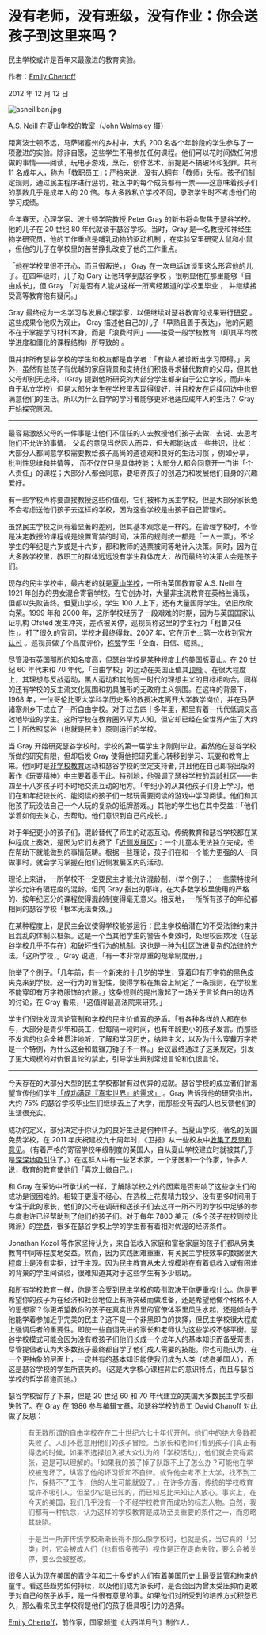 # 没有老师，没有班级，没有作业：你会送孩子到这里来吗？

民主学校或许是百年来最激进的教育实验。

作者：[Emily Chertoff](https://www.theatlantic.com/author/emily-chertoff/)

2012 年 12 月 12 日

![asneillban.jpg](https://cdn.theatlantic.com/media/mt/national/asneillban.jpg)

A.S. Neill 在夏山学校的教室（John Walmsley 摄）

距离波士顿不远，马萨诸塞州的乡村中，大约 200 名各个年龄段的学生参与了一项激进的实验。除非自愿，这些学生不用参加任何课程。他们可以花时间做任何想做的事情——阅读，玩电子游戏，烹饪，创作艺术，前提是不搞破坏和犯罪。共有 11 名成年人，称为「教职员工」；严格来说，没有人拥有「教师」头衔。孩子们制定规则，通过民主程序进行惩罚，社区中的每个成员都有一票——这意味着孩子们的票数几乎是成年人的 20 倍。与大多数私立学校不同，录取学生时不考虑他们的学习成绩。

今年春天，心理学家、波士顿学院教授 Peter Gray 的新书将会聚焦于瑟谷学校。他的儿子在 20 世纪 80 年代就读于瑟谷学校。当时，Gray 是一名教授和神经生物学研究员，他的工作重点是哺乳动物的驱动机制 ，在实验室里研究大鼠和小鼠 ，但他的儿子在学校里的苦苦挣扎改变了他的工作重点。

「他在学校里很不开心，而且很叛逆，」 Gray 在一次电话访谈里这么形容他的儿子。在四年级时，儿子劝 Gary 让他转学到瑟谷学校 。很明显他在那里能够「自由成长」，但 Gray 「对是否有人能从这样一所离经叛道的学校里毕业 ， 并继续接受高等教育抱有疑问。」

Gray 最终成为一名学习与发展心理学家，以便继续对瑟谷教育的成果进行[研究](http://www.jstor.org/stable/1084948) 。 这些成果令他叹为观止， Gray 描述他自己的儿子「早熟且善于表达」，他的问题不在于掌握学习材料本身，而是「浪费时间」——接受一般学校教育（即其平均教学进度和僵化的课程结构）所导致的 。

但并非所有瑟谷学校的学生和校友都是自学者：「有些人被诊断出学习障碍。」另外，虽然有些孩子有优越的家庭背景和支持他们积极寻求替代教育的父母，但其他父母却别无选择。（Gray 提到他所研究的大部分学生都来自于公立学校，而非来自于私立学校）但是大部分学生在学校里表现得很好，并且校友在后续回访中也很满意他们的生活。所以为什么自学的学习者能够更好地适应成年人的生活？ Gray 开始探究原因。

***

最容易激怒父母的一件事是让他们不信任的人去教授他们孩子去做、去说、去思考他们不允许的事情。 父母的意见当然因人而异，但大都能达成一些共识，比如：大部分人都同意学校需要教给孩子高尚的道德观和良好的生活习惯 ，例如分享，批判性思维和共情等， 而不仅仅只是具体技能；大部分人都会同意开一门讲「个人责任」的课程；大部分人都会同意，要培养孩子的创造力和发展他们自身的兴趣爱好。

有一些学校声称要直接教授这些价值观，它们被称为民主学校，但是大部分家长绝不会考虑送他们孩子去这样的学校，因为这些学校是由孩子自己管理的。

虽然民主学校之间有着显著的差别，但其基本观念是一样的。在管理学校时，不管是决定教授的课程或是设置宵禁的时间，决策的规则统一都是「一人一票」。不论学生的年纪是六岁或是十六岁，都和教师的选票被同等地计入决策。同时，因为在大多数学校里，教职工的群体远远没有学生群体庞大，故而最终的决策人会是孩子们。

现存的民主学校中，最古老的就是[夏山学校](http://www.summerhillschool.co.uk/)，一所由英国教育家 A.S. Neill 在 1921 年创办的男女混合寄宿学校。在它创办时，大量非主流教育在英格兰涌现，但都以失败告终。但夏山学校，学生 100 人上下，还有大量国际学生，依旧欣欣向荣。1999 年和 2000 年，这所学校经历了一段艰难的时期，因为与英国国家认证机构 Ofsted 发生冲突，差点被关停，巡视员称这里的学生行为「粗鲁又任性」。打了很久的官司，学校才最终得救。2007 年，它在历史上第一次收到[官方认可](http://www.guardian.co.uk/uk/2007/dec/01/ofsted.schools) 。巡视员做了个高度评价，[称赞](http://www.ofsted.gov.uk/inspection-reports/find-inspection-report/provider/CARE/SC024584)学生「全面、自信、成熟。」

尽管没有英国那所的知名度高，但瑟谷学校是某种程度上的美国版夏山。在 20 世纪 60 年代末和 70 年代，「自由学校」的运动在美国正值其[顶峰](http://www.jstor.org/stable/20373543?seq=2) 。在很大程度上，其理想与反战运动，黑人运动和其他同一时代的理想主义的目标相吻合。同样的还有学校的反主流文化氛围和初具雏形的无政府主义氛围。在这样的背景下，1968 年，一位哥伦比亚大学科学历史系的教授决定离开大学教学岗位，并在马萨诸塞州乡下成立了一所自由学校。对于过去四十多年里，那里有着一代代低调又高效地毕业的学生。这所学校在教育圈外罕为人知，但它却已经在全世界产生了大约二十所依照瑟谷（也就是民主）原则运行的学校。

当 Gray 开始研究瑟谷学校时，学校的第一届学生才刚刚毕业。虽然他在瑟谷学校所做的研究有限，但却启发 Gray 使得他把研究重心转移到学习、玩耍和教育上来。他同时是[非学校教育](https://www.theatlantic.com/national/archive/2012/08/schools-out-forever-parents-who-dont-believe-in-education/260944/)运动和瑟谷学校的坚定支持者, 并且他在自己即将出版的著作《玩耍精神》中主要着墨于此。特别地，他强调了瑟谷学校的[混龄社区](http://www.jstor.org/stable/23093728)——供四至十八岁孩子时不时地交流互动的地方。「年纪小的从其他孩子们身上学习，他们在和年纪较长的、能阅读的孩子们一起玩需要阅读的游戏中学习阅读。他们和其他孩子玩没法自己一个人玩的复杂的纸牌游戏。」其他的学生也在其中受益：「他们学着如何去关心，去帮助。他们意识到自己的成长。」

对于年纪更小的孩子们，混龄替代了师生的动态互动。传统教育和瑟谷学校都在某种程度上奏效，是因为它们发扬了「[近侧发展区](http://en.wikipedia.org/wiki/Zone_of_proximal_development)」：一个儿童本无法独立完成，但在帮助下就能做到的事情范畴。根据一些理论，孩子们在和一个能力更强的人一同做事时，就会学习掌握在他们近侧发展区内的活动。

理论上来讲，一所学校不一定要民主才能允许混龄制，（举个例子，）一些蒙特梭利学校允许有限程度的混龄。但同 Gray 指出的那样，在大多数学校里使用的严格的、按年纪区分的课程使得混龄制变得毫无意义。相反地，一所所有孩子的年纪都相同的瑟谷学校「根本无法奏效。」

在某种程度上，是民主会议使得学校能够运行：民主学校给潜在的不受法律约束并且混乱的体制以框架。这是一个当其他学生的警告不奏效时，处理校园欺凌（在瑟谷学校几乎不存在）和破坏性行为的机制。这也是一种为社区改进复杂的法律的方法。「这所学校，」Gray 说道，「有一本非常厚重的规章制度册。」

他举了个例子。「几年前，有一个新来的十几岁的学生，穿着印有万字符的黑色皮夹克来到学校。这一行为的冒犯性，使得学校在集会上制定了一条规则，在学校里不能穿印有万字符服饰的衣服。」这条规则的提出激起了一场关于言论自由的边界的讨论，在 Gray 看来，「这值得最高法院来研究。」

学生们很快发现言论管制和学校的民主价值观的矛盾。「有各种各样的人都在参与，大部分是青少年和员工，但每隔一段时间，也有年龄更小的孩子发言。而那些不发言的也会全神贯注地听，了解和学习历史，纳粹主义，以及为什么穿戴万字符是一个特例，为什么这会和戴镰刀锤子不一样。」会议最终通过了这条规定，引发了更大规模的对仇恨言论的禁止，引导学生辨别常规言论和仇恨言论。

***

今天存在的大部分大型的民主学校都曾有过优异的成就。瑟谷学校的成立者们曾渴望宣传他们学生[「成功满足『真实世界』的需求」](http://www.jstor.org/discover/10.2307/1084948?searchUrl=%2Faction%2FdoBasicSearch%3FQuery%3D%22sudbury%2Bvalley%22%2Bschool%26Search%3DSearch%26gw%3Djtx%26prq%3Dsudbury%2Bvalley%2Bschool%26hp%3D25%26acc%3Doff%26aori%3Doff%26wc%3Don%26fc%3Doff&Search=yes&uid=3739256&uid=2134&uid=2&uid=70&uid=4&sid=21101428664217) 。Gray 告诉我他的研究指出，大约 75% 的瑟谷学校毕业生们继续去上了大学，而那些没有去的人也反馈他们的生活很充实。

成功的定义，部分决定于你认为的良好生活是何种样子。当夏山学校，著名的英国免费学校，在 2011 年庆祝建校九十周年时，《卫报》从一些校友中[收集了反思和意见](http://www.guardian.co.uk/education/2011/aug/19/summerhill-school-at-90)。（有着严格的寄宿学校年级制度的英国人，自从夏山学校建立时就被其几乎是[深深地吸引](http://www.independent.co.uk/news/education/schools/summerhill-inside-englands-most-controversial-private-school-772976.html)住了。）在这群人中有一些艺术家，一个牙医和一个作家，许多人说，教育的教育使他们「喜欢上做自己。」

和 Gray 在采访中所承认的一样，了解除学校之外的因素是否影响了这些学生们的成功是很困难的。相较于更漫不经心、在选校上花费精力较少、没有更多时间用于专注于此的家长，他们的父母在调研和送孩子们去这样一所不同的学校中足够的参与度也许已经帮助到了他们的孩子们。对于每年 7800 美元（多个孩子在校则按比摊派）的[学费](http://www.sudval.com/03_admi_01.html)，很多在瑟谷学校上学的学生都有着相对优渥的经济条件。

Jonathan Kozol 等作家坚持认为，来自低收入家庭和富裕家庭的孩子们都从另类教育中同等程度地受益。然而，因为实践困难重重，有关民主学校效率的数据很大程度上是没有实据，过于主观。因为民主教育从未大规模地在有着低收入或有困难的背景的学生间试验，很难知道其对于这些学生有多少帮助。

和所有学校教育一样，你是否会受到民主学校的吸引取决于你更重视什么。你是更希望你的孩子为在经济和社会地位上有所突破而做准备，还是希望他做个格格不入的思想家？你更希望教你的孩子在真实世界里的官僚体系里风生水起，还是倾向于他能学着参加近乎完美的民主？这不是一个非黑即白的抉择，但民主学校很大程度上强调后者的重要性。即使一些自诩先进的家长和老师认为这些学校不够平衡。瑟谷学校模式可能会因为没有教孩子们他们长成一个成年人的基本知识而备受苛责，尽管提倡者认为大多数孩子最终都自学了他们成人需要的技能。你也可能认为，在一个更抽象的层面上，一定共有的基本知识能使我们成为人类（或者美国人），而这是瑟谷学校的学生所丧失的。（这是大学核心课程背后的意识特点，而且与瑟谷学校的哲学背道而驰。）

瑟谷学校留存了下来，但是 20 世纪 60 和 70 年代建立的美国大多数民主学校都失败了。在 Gray 在 1986 参与编辑文章，和瑟谷学校的员工 David Chanoff 对此做了反思：

> 有无数所谓的自由学校在在二十世纪六七十年代开创，他们中的绝大多数都失败了。人们不愿意用他们的孩子冒险。当家长和老师们看到孩子们真正有得选的时候，如果不选择加入被大众认为的「学校活动」，他们就会变得紧张，这是可以理解的。「如果我的孩子掉了队跟不上了怎么办？可能他在学校被宠坏了，纵容了他的坏习惯和不自律。或许他会考不上大学，找不到工作，保持不了工作，他的人生可能就毁了。」在许多方面，传统的学校教育或许不吸引人，但至少它是已知的，而已知总比未知让人放心。事实上，在今天的美国，我们几乎没有一个不经学校教育而成功的标志人物。自然，我们都有一种执念，认为这样的学校教育是成功至关重要的条件之一，而忽略其缺陷。

>

> 于是当一所非传统学校渐渐长得不那么像学校时，也就是说，当它真的「另类」时，它会被成人们（也有很多孩子）视作是正在走向失败，要么会被关停，要么会被整改。

很多人认为现在美国的青少年和二十多岁的人们有着美国历史上最受监管和拘束的童年。看这些趋势如何持续，以及他们成为家长时，是否会因为曾太受压抑而更敢于对自己的孩子放手，是一件很有意思的事。如果他们对所受到的培养方式积怨已久，那么看来民主学校将是他们的孩子极具吸引力的选择。

[Emily Chertoff](https://www.theatlantic.com/author/emily-chertoff/)，前作家，国家频道《大西洋月刊》制作人。